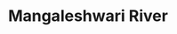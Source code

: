 ---
title: "Mangaleshwari River"
title_bn: "মঙ্গলেশ্বরী নদী"
description: "It originated from the Garo Hill track and is situated at Kalmakanda in Netrokona."
---